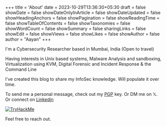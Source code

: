 +++
title = 'About'
date = 2023-10-29T13:36:30+05:30
draft = false
showDate = false
showDateOnlyInArticle = false
showDateUpdated = false
showHeadingAnchors = false
showPagination = false
showReadingTime = false
showTableOfContents = false
showTaxonomies = false 
showWordCount = false
showSummary = false
sharingLinks = false
showEdit = false
showViews = false
showLikes = false
showAuthor = false
author = "Aayan"
+++


I'm a Cybersecurity Researcher based in Mumbai, India (Open to travel)

Having interests in Unix based systems, Malware Analysis and sandboxing, Virtualization using KVM, Digital Forensic and Incident Response & the Command Line

I've created this blog to share my InfoSec knowledge. Will populate it over time.

To send me a personal message, check out my [PGP](https://incident-clarity.github.io/blogs/pgp/) key. Or DM me on 𝕏. Or connect on <a href="https://www.linkedin.com/in/aayan-ta/">Linkedin</a>

<a href="https://tryhackme.com/p/IncidentClarity" target="_blank">
    <img src="https://tryhackme-badges.s3.amazonaws.com/IncidentClarity.png" alt="TryHackMe">
</a>

Feel free to reach out.